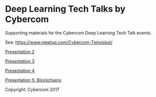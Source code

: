 # Deep Learning Tech Talks by Cybercom
Supporting materials for the Cybercom Deep Learning Tech Talk events.

See: https://www.meetup.com/Cybercom-Tietoiskut/

[Presentation 2](https://github.com/cybercom-finland/deep_learning_tietoisku/raw/master/deep_learning.pdf)

[Presentation 3](https://github.com/cybercom-finland/deep_learning_tietoisku/raw/master/deep_learning_2.pdf)

[Presentation 4](https://github.com/cybercom-finland/deep_learning_tietoisku/raw/master/deep_learning_3.pdf)

[Presentation 5: Blockchains](https://github.com/cybercom-finland/deep_learning_tietoisku/raw/master/blockchains.pdf)

Copyright: Cybercom 2017

